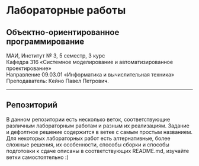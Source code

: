 ﻿# Лабораторные работы

## Объектно-ориентированное программирование

МАИ, Институт № 3, 5 семестр, 3 курс\
Кафедра 316 «Системное моделирование и автоматизированное проектирование»\
Направление 09.03.01 «Информатика и вычислительная техника»\
Преподаватель: Кейно Павел Петрович.

---

## Репозиторий

В данном репозитории есть несколько веток, соответствующие различным лабораторным работам и разным их реализациям.
Задание и дефолтное решение содержится в ветке с самым простым названием.
Для некоторых лабораторных работ есть алтернативные, более сложные решения, их особенности, способы сборки и способы подготовки к сдаче описаны в соответствующих README.md, изучайте ветки самостоятельно :)